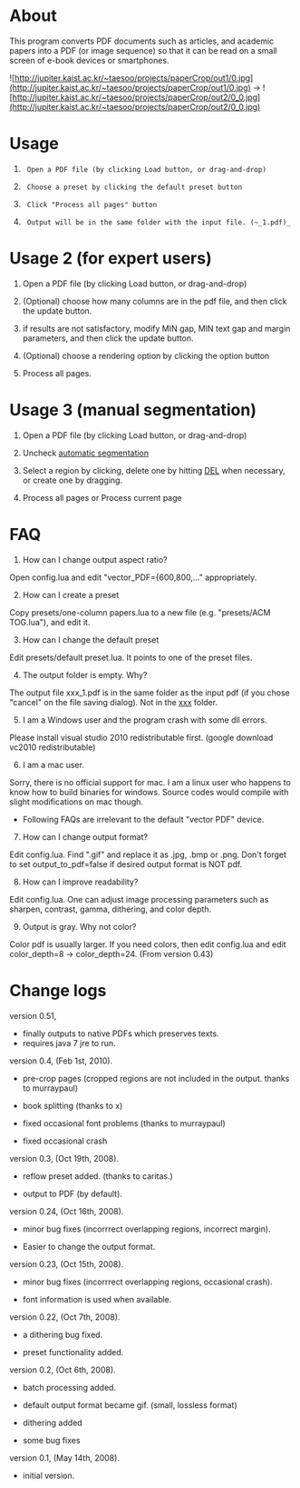 # About #

This program converts PDF documents such as articles, and academic papers into a PDF (or image sequence) so that it can be read on a small screen of e-book devices or smartphones.

![http://jupiter.kaist.ac.kr/~taesoo/projects/paperCrop/out1/0.jpg](http://jupiter.kaist.ac.kr/~taesoo/projects/paperCrop/out1/0.jpg) -> ![http://jupiter.kaist.ac.kr/~taesoo/projects/paperCrop/out2/0_0.jpg](http://jupiter.kaist.ac.kr/~taesoo/projects/paperCrop/out2/0_0.jpg)

# Usage #

1.      Open a PDF file (by clicking Load button, or drag-and-drop)

2.      Choose a preset by clicking the default preset button

3.      Click "Process all pages" button

4.      Output will be in the same folder with the input file. (~_1.pdf)_

# Usage 2 (for expert users) #

1. Open a PDF file (by clicking Load button, or drag-and-drop)

2. (Optional) choose how many columns are in the pdf file, and then click the update button.

3. if results are not satisfactory, modify MIN gap, MIN text gap and margin parameters, and then click the update button.

4. (Optional) choose a rendering option by clicking the option button

5. Process all pages.

# Usage 3 (manual segmentation) #

1. Open a PDF file (by clicking Load button, or drag-and-drop)

2. Uncheck [automatic segmentation](Use.md)

3. Select a region by clicking, delete one by hitting [DEL](DEL.md) when necessary, or create one by dragging.

4. Process all pages or Process current page

# FAQ #

1. How can I change output aspect ratio?

Open config.lua and edit "vector\_PDF={600,800,..." appropriately.

2. How can I create a preset

Copy presets/one-column papers.lua to a new file (e.g. "presets/ACM TOG.lua"), and edit it.

3. How can I change the default preset

Edit presets/default preset.lua. It points to one of the preset files.

4. The output folder is empty. Why?

The output file xxx\_1.pdf is in the same folder as the input pdf (if you chose "cancel" on the file saving dialog). Not in the [xxx](xxx.md) folder.

5. I am a Windows user and the program crash with some dll errors.

Please install visual studio 2010 redistributable first. (google download vc2010 redistributable)

6. I am a mac user.

Sorry, there is no official support for mac. I am a linux user who happens to know how to build binaries for windows. Source codes would compile with slight modifications on mac though.

- Following FAQs are irrelevant to the default "vector PDF" device.

7. How can I change output format?

Edit config.lua. Find ".gif" and replace it as .jpg, .bmp or .png.
Don't forget to set output\_to\_pdf=false if desired output format is NOT pdf.

8. How can I improve readability?

Edit config.lua. One can adjust image processing parameters such as sharpen, contrast, gamma, dithering, and color depth.

9. Output is gray. Why not color?

Color pdf is usually larger. If you need colors, then edit config.lua and edit color\_depth=8 -> color\_depth=24. (From version 0.43)


# Change logs #
version 0.51,
- finally outputs to native PDFs which preserves texts.
- requires java 7 jre to run.

version 0.4, (Feb 1st, 2010).

- pre-crop pages (cropped regions are not included in the output. thanks to murraypaul)

- book splitting (thanks to x)

- fixed occasional font problems (thanks to murraypaul)

- fixed occasional crash

version 0.3, (Oct 19th, 2008).

- reflow preset added. (thanks to caritas.)

- output to PDF (by default).

version 0.24, (Oct 16th, 2008).

- minor bug fixes (incorrrect overlapping regions, incorrect margin).

- Easier to change the output format.

version 0.23, (Oct 15th, 2008).

- minor bug fixes (incorrrect overlapping regions, occasional crash).

- font information is used when available.

version 0.22, (Oct 7th, 2008).

- a dithering bug fixed.

- preset functionality added.

version 0.2, (Oct 6th, 2008).

- batch processing added.

- default output format became gif. (small, lossless format)

- dithering added

- some bug fixes

version 0.1, (May 14th, 2008).

- initial version.